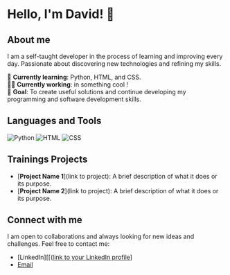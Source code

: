 # Hello, I'm David! 👋

## About me
I am a self-taught developer in the process of learning and improving every day. Passionate about discovering new technologies and refining my skills.

🌱 **Currently learning**: Python, HTML, and CSS. <br>
👨‍💻 **Currently working**: in something cool !<br>
🎯 **Goal**: To create useful solutions and continue developing my programming and software development skills. <br>

## Languages and Tools

![Python](https://img.shields.io/badge/Python-3776AB?style=flat&logo=python&logoColor=white)
![HTML](https://img.shields.io/badge/HTML5-E34F26?style=flat&logo=html5&logoColor=white)
![CSS](https://img.shields.io/badge/CSS3-1572B6?style=flat&logo=css3&logoColor=white)

## Trainings Projects
- [**Project Name 1**](link to project): A brief description of what it does or its purpose.
- [**Project Name 2**](link to project): A brief description of what it does or its purpose.

## Connect with me
I am open to collaborations and always looking for new ideas and challenges. Feel free to contact me:

- [LinkedIn][[([link to your LinkedIn profile](https://www.linkedin.com/in/david-rodr%C3%ADguez-p%C3%A9rez-electromedicinaclinica/)]
- [Email](mailto:your-email@example.com)
